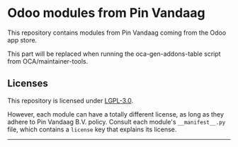 
<!-- /!\ Non OCA Context : Set here the badge of your runbot / runboat instance. -->
<!-- /!\ Non OCA Context : Set here the badge of your translation instance. -->

<!-- /!\ do not modify above this line -->

# Odoo modules from Pin Vandaag

This repository contains modules from Pin Vandaag coming from the Odoo app store.

<!-- /!\ do not modify below this line -->

<!-- prettier-ignore-start -->

[//]: # (addons)

This part will be replaced when running the oca-gen-addons-table script from OCA/maintainer-tools.

[//]: # (end addons)

<!-- prettier-ignore-end -->

## Licenses

This repository is licensed under [LGPL-3.0](LICENSE).

However, each module can have a totally different license, as long as they adhere to Pin Vandaag B.V.
policy. Consult each module's `__manifest__.py` file, which contains a `license` key
that explains its license.

----
<!-- /!\ Non OCA Context : Set here the full description of your organization. -->
